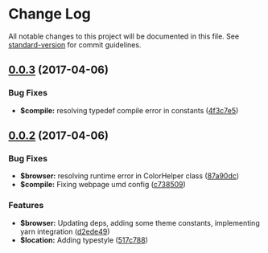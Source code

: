# Change Log

All notable changes to this project will be documented in this file. See [standard-version](https://github.com/conventional-changelog/standard-version) for commit guidelines.

<a name="0.0.3"></a>
## [0.0.3](https://github.com/phillipcurl/ngx-theme/compare/v0.0.2...v0.0.3) (2017-04-06)


### Bug Fixes

* **$compile:** resolving typedef compile error in constants ([4f3c7e5](https://github.com/phillipcurl/ngx-theme/commit/4f3c7e5))



<a name="0.0.2"></a>
## [0.0.2](https://github.com/phillipcurl/ngx-theme/compare/v0.0.1...v0.0.2) (2017-04-06)


### Bug Fixes

* **$browser:** resolving runtime error in ColorHelper class ([87a90dc](https://github.com/phillipcurl/ngx-theme/commit/87a90dc))
* **$compile:** Fixing webpage umd config ([c738509](https://github.com/phillipcurl/ngx-theme/commit/c738509))


### Features

* **$browser:** Updating deps, adding some theme constants, implementing yarn integration ([d2ede49](https://github.com/phillipcurl/ngx-theme/commit/d2ede49))
* **$location:** Adding typestyle ([517c788](https://github.com/phillipcurl/ngx-theme/commit/517c788))
